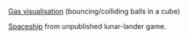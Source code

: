 [Gas visualisation](gas/) (bouncing/colliding balls in a cube)

[Spaceship](game%20assets/) from unpublished lunar-lander game.

